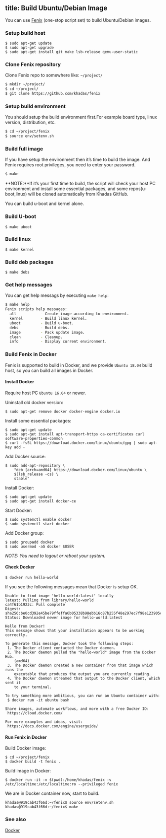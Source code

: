 title: Build Ubuntu/Debian Image
---

You can use [Fenix](https://github.com/khadas/fenix) (one-stop script set) to build Ubuntu/Debian images.

### Setup build host
```
$ sudo apt-get update
$ sudo apt-get upgrade
$ sudo apt-get install git make lsb-release qemu-user-static
```

### Clone Fenix repository
Clone Fenix repo to somewhere like: `~/project/`

```sh
$ mkdir ~/project/
$ cd ~/project/
$ git clone https://github.com/khadas/fenix
```

### Setup build environment
You should setup the build environment first.For example board type, linux version, distribution, etc.

```sh
$ cd ~/project/fenix
$ source env/setenv.sh
```

### Build full image
If you have setup the environment then it’s time to build the image. And Fenix requires root privileges, you need to enter your password.
```sh
$ make
```

**NOTE:**If it’s your first time to build, the script will check your host PC environment and install some essential packages, and some repos(u-boot,linux) will be cloned automatically from Khadas GitHub.

You can build u-boot and kernel alone.

### Build U-boot
```
$ make uboot
```

### Build linux
```
$ make kernel
```

### Build deb packages
```
$ make debs
```

### Get help messages
You can get help messags by executing `make help`:
```sh
$ make help
Fenix scripts help messages:
  all           - Create image according to environment.
  kernel        - Build linux kernel.
  uboot         - Build u-boot.
  debs          - Build debs.
  image         - Pack update image.
  clean         - Cleanup.
  info          - Display current environment.
```

### Build Fenix in Docker

Fenix is supported to build in Docker, and we provide `Ubuntu 18.04` build host, so you can build all images in Docker.

#### Install Docker
Require host PC `Ubuntu 16.04` or newer.

Uninstall old docker version:
```
$ sudo apt-get remove docker docker-engine docker.io
```
Install some essential packages:
```
$ sudo apt-get update
$ sudo apt-get install apt-transport-https ca-certificates curl software-properties-common
$ curl -fsSL https://download.docker.com/linux/ubuntu/gpg | sudo apt-key add -
```

Add Docker source:
```
$ sudo add-apt-repository \
	"deb [arch=amd64] https://download.docker.com/linux/ubuntu \
	$(lsb_release -cs) \
	stable"
```

Install Docker:
```
$ sudo apt-get update
$ sudo apt-get install docker-ce
```
Start Docker:
```
$ sudo systemctl enable docker
$ sudo systemctl start docker
```
Add Docker group:
```
$ sudo groupadd docker
$ sudo usermod -aG docker $USER
```
*NOTE: You need to logout or reboot your system.*

#### Check Docker
```
$ docker run hello-world
```

If you see the following messages mean that Docker is setup OK.
```
Unable to find image 'hello-world:latest' locally
latest: Pulling from library/hello-world
ca4f61b1923c: Pull complete
Digest: sha256:be0cd392e45be79ffeffa6b05338b98ebb16c87b255f48e297ec7f98e123905c
Status: Downloaded newer image for hello-world:latest

Hello from Docker!
This message shows that your installation appears to be working correctly.

To generate this message, Docker took the following steps:
 1. The Docker client contacted the Docker daemon.
 2. The Docker daemon pulled the "hello-world" image from the Docker Hub.
    (amd64)
 3. The Docker daemon created a new container from that image which runs the
    executable that produces the output you are currently reading.
 4. The Docker daemon streamed that output to the Docker client, which sent it
    to your terminal.

To try something more ambitious, you can run an Ubuntu container with:
 $ docker run -it ubuntu bash

Share images, automate workflows, and more with a free Docker ID:
 https://cloud.docker.com/

For more examples and ideas, visit:
 https://docs.docker.com/engine/userguide/
```
#### Run Fenix in Docker
Build Docker image:
```
$ cd ~/project/fenix
$ docker build -t fenix .
```

Build image in Docker:
```
$ docker run -it -v $(pwd):/home/khadas/fenix -v /etc/localtime:/etc/localtime:ro --privileged fenix
```
We are in Docker container now, start to build.
```
khadas@919cab43f66d:~/fenix$ source env/setenv.sh
khadas@919cab43f66d:~/fenix$ make
```

### See also
[Docker](https://www.docker.com/)
